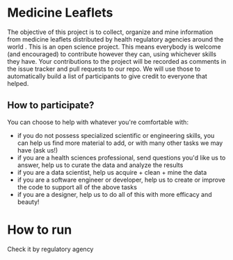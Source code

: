 # Medicine Leaflets

The objective of this project is to collect, organize and mine information from medicine leaflets distributed by health regulatory agencies around the world . This is an open science project. This means everybody is welcome (and encouraged) to contribute however they can, using whichever skills they have. Your contributions to the project will be recorded as comments in the issue tracker and pull requests to our repo. We will use those to automatically build a list of participants to give credit to everyone that helped.

## How to participate?

You can choose to help with whatever you're comfortable with:
* if you do not possess specialized scientific or engineering skills, you can help us find more material to add, or with many other tasks we may have (ask us!)
* if you are a health sciences professional, send questions you'd like us to answer, help us to curate the data and analyze the results
* if you are a data scientist, help us acquire + clean + mine the data
* if you are a software engineer or developer, help us to create or improve the code to support all of the above tasks
* if you are a designer, help us to do all of this with more efficacy and beauty!


# How to run

Check it by regulatory agency
